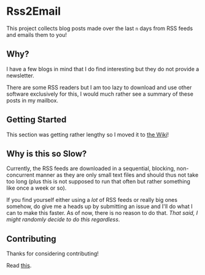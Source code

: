 # Rss2Email

This project collects blog posts made over the last `n` days from RSS feeds and emails them to you!

## Why?

I have a few blogs in mind that I do find interesting but they do not provide a newsletter.

There are some RSS readers but I am too lazy to download and use other software exclusively for this,
I would much rather see a summary of these posts in my mailbox.

## Getting Started

This section was getting rather lengthy so I moved it to [the Wiki](https://github.com/AntoniosBarotsis/Rss2Email/wiki#getting-started)!

## Why is this so Slow?

Currently, the RSS feeds are downloaded in a sequential, blocking, non-concurrent manner as they are 
only small text files and should thus not take too long (plus this is not supposed to run that often but
rather something like once a week or so). 

If you find yourself either using a *lot* of RSS feeds or really big ones somehow, do give me a heads up
by submitting an issue and I'll do what I can to make this faster. As of now, there is no reason to do that.
*That said, I might randomly decide to do this regardless*.

## Contributing

Thanks for considering contributing!

Read [this](./CONTRIBUTING.md).
